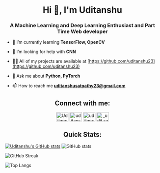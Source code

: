 

<!--
### Hi there 👋, I'm Uditanshu
**uditanshu23/uditanshu23** is a ✨ _special_ ✨ repository because its `README.md` (this file) appears on your GitHub profile.

Here are some ideas to get you started:

-  ...
-  ...
- 👯 I’m looking to collaborate on ...
- ...
-  ...
-  ...
- 😄 Pronouns: ...
- ⚡ Fun fact: ...
-->


<h1 align="center">Hi 👋, I'm Uditanshu</h1>
<h3 align="center"> A Machine Learning and Deep Learning Enthusiast and Part Time Web developer</h3>

<!-- - 🔭 I’m currently working on [Customer Segmentation Model](https://github.com/CYBORG-NIT-ROURKELA/customer-segmentation.git) -->

- 🌱 I’m currently learning **TensorFlow, OpenCV**

- 🤝 I’m looking for help with **CNN**

- 👨‍💻 All of my projects are available at [https://github.com/uditanshu23](https://github.com/uditanshu23)

- 💬 Ask me about **Python, PyTorch**

- 📫 How to reach me **uditanshusatpathy23@gmail.com**

<h2 align="center">Connect with me:</h2>
<p align="center">
<a href="https://twitter.com/UditanshuS23" target="_blank"><img align="center" src="https://raw.githubusercontent.com/rahuldkjain/github-profile-readme-generator/master/src/images/icons/Social/twitter.svg" alt="UditanshuS23" height="30" width="40" /></a>
<a href="https://www.linkedin.com/in/uditanshu-satpathy-90a10917b/" target="_blank"><img align="center" src="https://raw.githubusercontent.com/rahuldkjain/github-profile-readme-generator/master/src/images/icons/Social/linked-in-alt.svg" alt="uditanshu-satpathy-90a10917b" height="30" width="40" /></a>
<a href="https://www.facebook.com/uditanshu.satpathy" target="_blank"><img align="center" src="https://raw.githubusercontent.com/rahuldkjain/github-profile-readme-generator/master/src/images/icons/Social/facebook.svg" alt="uditanshu.satpathy" height="30" width="40" /></a>
<a href="https://www.instagram.com/_udit.sat_/" target="_blank"><img align="center" src="https://raw.githubusercontent.com/rahuldkjain/github-profile-readme-generator/master/src/images/icons/Social/instagram.svg" alt="_udit.sat_" height="30" width="40" /></a>

</p>

<h2 align="center">Quick Stats:</h2>

[![Uditanshu's GitHub stats](https://github-readme-stats.vercel.app/api?username=uditanshu23&&theme=radical)](https://github.com/uditanshu23/github-readme-stats)
![ GitHub stats](https://github-readme-stats-sigma-five.vercel.app/api?username=uditanshu23&&theme=radical&count_private=true)

![GitHub Streak](https://github-readme-streak-stats.herokuapp.com/?user=uditanshu23&theme=react)

![Top Langs](https://github-readme-stats-sigma-five.vercel.app/api/top-langs/?username=uditanshu23&layout=compact&theme=react&langs_count=6)

